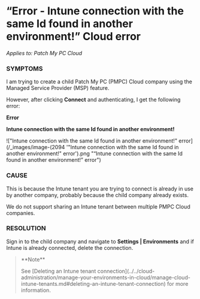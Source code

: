 # “Error - Intune connection with the same Id found in another environment!” Cloud error

_Applies to: Patch My PC Cloud_

### SYMPTOMS

I am trying to create a child Patch My PC (PMPC) Cloud company using the Managed Service Provider (MSP) feature.

However, after clicking **Connect** and authenticating, I get the following error:

**Error**

**Intune connection with the same Id found in another environment!**

!["Intune connection with the same Id found in another environment!" error](/_images/image-(2094 '"Intune connection with the same Id found in another environment!" error').png "“Intune connection with the same Id found in another environment!” error")

### CAUSE

This is because the Intune tenant you are trying to connect is already in use by another company, probably because the child company already exists.

We do not support sharing an Intune tenant between multiple PMPC Cloud companies.

### RESOLUTION

Sign in to the child company and navigate to  **Settings | Environments** and if Intune is already connected, delete the connection.

<blockquote class="wp-block-quote">
<p>**Note**</p>
<p>See [Deleting an Intune tenant connection](../../cloud-administration/manage-your-environments-in-cloud/manage-cloud-intune-tenants.md#deleting-an-intune-tenant-connection) for more information.</p>
</blockquote>